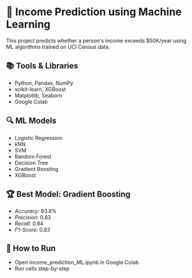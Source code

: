 # 🧠 Income Prediction using Machine Learning

This project predicts whether a person's income exceeds $50K/year using ML algorithms trained on UCI Census data.

## 📚 Tools & Libraries
- Python, Pandas, NumPy
- scikit-learn, XGBoost
- Matplotlib, Seaborn
- Google Colab

## 🔍 ML Models
- Logistic Regression
- kNN
- SVM
- Random Forest
- Decision Tree
- Gradient Boosting
- XGBoost

## 🏆 Best Model: Gradient Boosting
- *Accuracy:* 83.8%
- *Precision:* 0.83
- *Recall:* 0.84
- *F1-Score:* 0.83

## 📁 How to Run
- Open income_prediction_ML.ipynb in Google Colab
- Run cells step-by-step